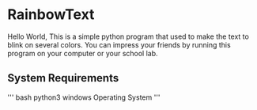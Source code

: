 # RainbowText
Hello World, This is a simple python program that used to make the text to blink on several colors. You can impress your friends by running this program on your computer or your school lab.

## System Requirements
''' bash
python3
windows Operating System
'''
